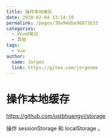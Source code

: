 ```yaml
---
title: 操作本地缓存
date: 2020-02-04 13:14:19
permalink: /pages/30a94dbe96873b33
categories:
  - 《Vue》笔记
  - 其他
tags:
  - Vue
author:
  name: Jorgen
  link: https://gitee.com/jorgenme
---
```

# 操作本地缓存

<https://github.com/ustbhuangyi/storage>

操作 sessionStorage 和 localStorage 。
